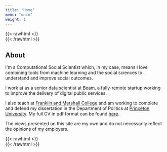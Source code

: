 ```yaml
---
title: "Home"
menu: "main"
weight: 1
---
```


{{< rawhtml >}}
<br>
{{< /rawhtml >}}

## About 

I'm a Computational Social Scientist which, in my case, means I love combining tools from machine learning and the social sciences to understand and improve social outcomes.

I work at as a senior data scientist at [Beam](https://bybeam.co), a fully-remote startup working to improve the delivery of digital public services.

I also teach at [Franklin and Marshall College](https://fandm.edu) and am working to complete and defend my dissertation in the Department of Politics at [Princeton University](https://politics.princeton.edu/).
My full CV in pdf format can be found [here](/crisman_cv_2024.pdf).

The views presented on this site are my own and do not necessarily reflect the opinions of my employers. 


{{< rawhtml >}}
<br>
{{< /rawhtml >}}


